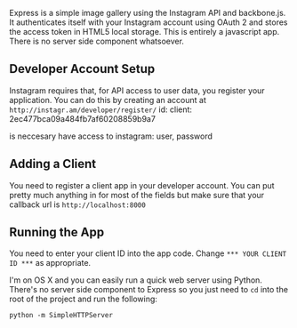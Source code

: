 Express is a simple image gallery using the Instagram API and backbone.js. It
authenticates itself with your Instagram account using OAuth 2 and stores the
access token in HTML5 local storage. This is entirely a javascript app. There
is no server side component whatsoever.

## Developer Account Setup

Instagram requires that, for API access to user data, you register your
application. You can do this by creating an account at `http://instagr.am/developer/register/`
id: client: 2ec477bca09a484fb7af60208859b9a7

is neccesary have access to instagram:  user, password

## Adding a Client

You need to register a client app in your developer account. You can put pretty
much anything in for most of the fields but make sure that your callback url is
`http://localhost:8000`

## Running the App

You need to enter your client ID into the app code. Change `*** YOUR CLIENT ID
***` as appropriate.

I'm on OS X and you can easily run a quick web server using Python. There's no
server side component to Express so you just need to `cd` into the root of the
project and run the following:

    python -m SimpleHTTPServer



